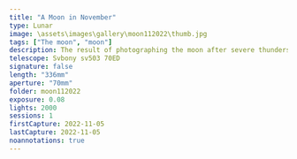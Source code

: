```yaml
---
title: "A Moon in November"
type: Lunar
image: \assets\images\gallery\moon112022\thumb.jpg
tags: ["The moon", "moon"]
description: The result of photographing the moon after severe thunderstorms washed away all the fog and created clear seeing conditions.
telescope: Svbony sv503 70ED
signature: false
length: "336mm"
aperture: "70mm"
folder: moon112022
exposure: 0.08
lights: 2000
sessions: 1
firstCapture: 2022-11-05
lastCapture: 2022-11-05
noannotations: true
---
```

